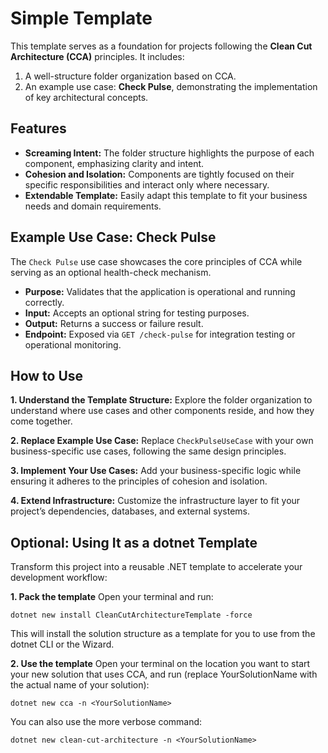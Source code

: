 # Simple Template

This template serves as a foundation for projects following the **Clean Cut Architecture (CCA)** principles. It includes:

1. A well-structure folder organization based on CCA.
2. An example use case: **Check Pulse**, demonstrating the implementation of key architectural concepts.

## Features

- **Screaming Intent:** The folder structure highlights the purpose of each component, emphasizing clarity and intent.
- **Cohesion and Isolation:** Components are tightly focused on their specific responsibilities and interact only where necessary.
- **Extendable Template:** Easily adapt this template to fit your business needs and domain requirements.

## Example Use Case: Check Pulse

The `Check Pulse` use case showcases the core principles of CCA while serving as an optional health-check mechanism.

- **Purpose:** Validates that the application is operational and running correctly.
- **Input:** Accepts an optional string for testing purposes.
- **Output:** Returns a success or failure result.
- **Endpoint:** Exposed via `GET /check-pulse` for integration testing or operational monitoring.

## How to Use

**1. Understand the Template Structure:**
Explore the folder organization to understand where use cases and other components reside, and how they come together.

**2. Replace Example Use Case:**
Replace `CheckPulseUseCase` with your own business-specific use cases, following the same design principles.

**3. Implement Your Use Cases:**
Add your business-specific logic while ensuring it adheres to the principles of cohesion and isolation.

**4. Extend Infrastructure:**
Customize the infrastructure layer to fit your project’s dependencies, databases, and external systems.

## Optional: Using It as a dotnet Template

Transform this project into a reusable .NET template to accelerate your development workflow:

**1. Pack the template**
Open your terminal and run:

`dotnet new install CleanCutArchitectureTemplate -force`

This will install the solution structure as a template for you to use from the dotnet CLI or the Wizard.

**2. Use the template**
Open your terminal on the location you want to start your new solution that uses CCA, and run (replace YourSolutionName with the actual name of your solution):

`dotnet new cca -n <YourSolutionName>`

You can also use the more verbose command:

`dotnet new clean-cut-architecture -n <YourSolutionName>`
